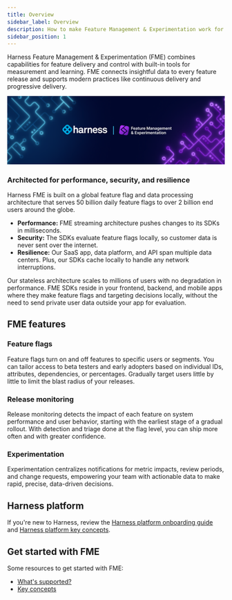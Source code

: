 ```yaml
---
title: Overview
sidebar_label: Overview
description: How to make Feature Management & Experimentation work for you
sidebar_position: 1
---
```


<p>
  <button hidden style={{borderRadius:'8px', border:'1px', fontFamily:'Courier New', fontWeight:'800', textAlign:'left'}}> help.split.io link: https://help.split.io/hc/en-us/articles/360016583411-Videos-Product-overview </button>
</p>

Harness Feature Management & Experimentation (FME) combines capabilities for feature delivery and control with built-in tools for measurement and learning. FME connects insightful data to every feature release and supports modern practices like continuous delivery and progressive delivery.

![](./static/overview.png)

### Architected for performance, security, and resilience

Harness FME is built on a global feature flag and data processing architecture that serves 50 billion daily feature flags to over 2 billion end users around the globe.

* **Performance:** FME streaming architecture pushes changes to its SDKs in milliseconds.
* **Security:** The SDKs evaluate feature flags locally, so customer data is never sent over the internet.
* **Resilience:** Our SaaS app, data platform, and API span multiple data centers. Plus, our SDKs cache locally to handle any network interruptions.

Our stateless architecture scales to millions of users with no degradation in performance. FME SDKs reside in your frontend, backend, and mobile apps where they make feature flags and targeting decisions locally, without the need to send private user data outside your app for evaluation.

## FME features

### Feature flags
Feature flags turn on and off features to specific users or segments. You can tailor access to beta testers and early adopters based on individual IDs, attributes, dependencies, or percentages. Gradually target users little by little to limit the blast radius of your releases.

### Release monitoring
Release monitoring detects the impact of each feature on system performance and user behavior, starting with the earliest stage of a gradual rollout. With detection and triage done at the flag level, you can ship more often and with greater confidence.

### Experimentation
Experimentation centralizes notifications for metric impacts, review periods, and change requests, empowering your team with actionable data to make rapid, precise, data-driven decisions.

## Harness platform

If you're new to Harness, review the [Harness platform onboarding guide](/docs/platform/get-started/onboarding-guide) and [Harness platform key concepts](/docs/platform/get-started/key-concepts).

## Get started with FME

Some resources to get started with FME:

* [What's supported?](./../whats-supported.md)
* [Key concepts](./key-concepts/)